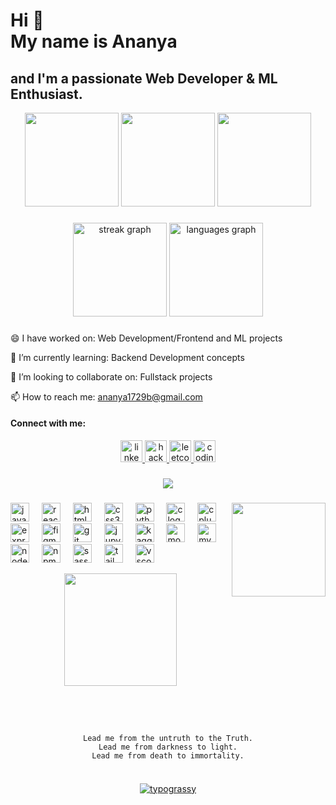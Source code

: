 

<!--
**104ananya/104ananya** is a ✨ _special_ ✨ repository because its `README.md` (this file) appears on your GitHub profile.

Here are some ideas to get you started:

- 🔭 I’m currently working on ...
- 🌱 I’m currently learning ...
- 👯 I’m looking to collaborate on ...
- 🤔 I’m looking for help with ...
- 💬 Ask me about ...
- 📫 How to reach me: ...
- 😄 Pronouns: ...
- ⚡ Fun fact: ...
-->

<h1 align="left">Hi  👋<br>My name is Ananya</h1>

###

<h2 align="left">and I'm a passionate Web Developer & ML Enthusiast.</h2>

<div align="center">
<!--   <img src="https://user-images.githubusercontent.com/74038190/213866269-5d00981c-7c98-46d7-8a8e-16f462f15227.gif" width="200" /> -->
  <img src="https://i.giphy.com/media/v1.Y2lkPTc5MGI3NjExa3RkdGszbHhpZmJoNTMyaTFsMnM3dGdxczNiN2RvdmsxdmR6aWdkeSZlcD12MV9pbnRlcm5hbF9naWZfYnlfaWQmY3Q9cw/TH3P9qP1XeC7h8vGTN/giphy.gif" width="150" height="150"  />
<!--   <img src="https://i.giphy.com/media/v1.Y2lkPTc5MGI3NjExNTR0bXB5bjN3Y2djc3JyY3Z4MWk4YWwyNm5oaWljdmxwbW56eTZpYyZlcD12MV9pbnRlcm5hbF9naWZfYnlfaWQmY3Q9cw/mONNGIRFkVe4q1Hl3X/giphy.gif" width="150" height="150" />  -->
  <img src="https://i.giphy.com/media/v1.Y2lkPTc5MGI3NjExand1ZzVzcDB6YmZxbDdzaXY2eHN0cHF5ZGl2OTJhbHp6YTI2MGVudyZlcD12MV9pbnRlcm5hbF9naWZfYnlfaWQmY3Q9cw/LfCZ95mmk0MFqx40t8/giphy.gif" width="150" height="150" />
<!--   <img src="https://i.giphy.com/media/v1.Y2lkPTc5MGI3NjExb2t1YnVrcmdpZmNmNjd5bHh1NGd3MThtdWVyNTcyOWt1cmUyemV4ayZlcD12MV9pbnRlcm5hbF9naWZfYnlfaWQmY3Q9cw/n45jdZGJPlK94lzpww/giphy.gif" width="150" height="150" /> -->
  <img src="https://i.giphy.com/media/v1.Y2lkPTc5MGI3NjExbTY4ZTAzMXN0eHFxaXI1eTY5Z3BmZ2p4NWlsY2dwY2xuaHd2dHowYyZlcD12MV9pbnRlcm5hbF9naWZfYnlfaWQmY3Q9cw/laC28bmdvuHD4DsbMV/giphy.gif" width="150" height="150" />
<!--   <img src="https://i.giphy.com/media/v1.Y2lkPTc5MGI3NjExbmN6ZjUzamNxdDN1eHZsMDJmMmszcjN6bm9zamJiMDRrMmZ6dmlzYSZlcD12MV9pbnRlcm5hbF9naWZfYnlfaWQmY3Q9Zw/H3NF3JvE1mOsOXb8l3/giphy.gif" width="150" height="150"  /> -->
</div>

###


<div align="center">
  <img src="https://streak-stats.demolab.com?user=104ananya&locale=en&mode=daily&theme=dracula&hide_border=false&border_radius=5" height="150" alt="streak graph"  />
  <img src="https://github-readme-stats.vercel.app/api/top-langs?username=104ananya&locale=en&hide_title=false&layout=compact&card_width=320&langs_count=5&theme=dracula&hide_border=false" height="150" alt="languages graph"  />
</div>

###

<p>😄 I have worked on: Web Development/Frontend and ML projects </p>
<p>🌱 I’m currently learning: Backend Development concepts</p>
<p>👯 I’m looking to collaborate on: Fullstack projects</p>
<p>📫  How to reach me: <a href = "ananya1729b@gmail.com"> ananya1729b@gmail.com </a> </p>

<div align="center">
  <h4 align="left">Connect with me:</h4>
  
<!--     <a href="https://www.linkedin.com/in/104ananya/" target="_blank">
    <img src="https://img.shields.io/static/v1?message=Discord&logo=discord&label=&color=7289DA&logoColor=white&labelColor=&style=for-the-badge" height="35" alt="discord logo"  />
  </a> -->
  
  <a href="https://www.linkedin.com/in/104ananya/" target="_blank">
    <img src="https://img.shields.io/static/v1?message=LinkedIn&logo=linkedin&label=&color=0077B5&logoColor=white&labelColor=&style=for-the-badge" height="35" alt="linkedin logo"  />
  </a>
  <a href="https://www.hackerrank.com/ananya1729" target="_blank">
    <img src="https://img.shields.io/static/v1?message=HackerRank&logo=hackerrank&label=&color=2EC866&logoColor=white&labelColor=&style=for-the-badge" height="35" alt="hackerrank logo"  />
  </a>
    <a href="https://leetcode.com/u/ananya1729/" target="_blank">
    <img src="https://img.shields.io/static/v1?message=Leetcode&logo=leetcode&label=&color=F89F1B&logoColor=white&labelColor=&style=for-the-badge" height="35" alt="leetcode logo"  />
  </a>
  <a href="https://www.naukri.com/code360/profile/kurisu" target="_blank">
    <img src="https://img.shields.io/static/v1?message=coding ninjas&logo=codingninjas&label=&color=5780e9&logoColor=white&labelColor=&style=for-the-badge" height="35" alt="coding ninja logo"  />
  </a>
<!--     <a href="https://www.naukri.com/code360/profile/kurisu" target="_blank">
    <img src="https://img.shields.io/static/v1?message=codechef&logo=codechef&label=&color=E1D8C0&logoColor=black&labelColor=&style=for-the-badge" height="35" alt="codechef logo"  />
  </a>
    <a href="https://www.naukri.com/code360/profile/kurisu" target="_blank">
    <img src="https://img.shields.io/static/v1?message=codeforces&logo=codeforces&label=&color=B41F25&logoColor=white&labelColor=&style=for-the-badge" height="35" alt="codeforces logo"  />
  </a> -->
</div>

###

<div align="center">
  <img src="https://profile-counter.glitch.me/104ananya/count.svg?"  />
<!-- <img src"https://github.com/104ananya/104ananya/blob/main/Pikachu.gif" /> -->
  
</div>

###

<!-- <img align="right" height="150" src="https://i.imgflip.com/65efzo.gif"  /> -->
<!-- <img align="right" height="150" src="https://github.com/104ananya/104ananya/blob/main/Pikachu.gif"  /> -->
<img align="right" height="150" src="https://i.giphy.com/media/v1.Y2lkPTc5MGI3NjExdmtyNDRzOGx3YXVpbG50dXN5dzBhaDZvdW4xcGh2a3lybmoxNDI1cCZlcD12MV9pbnRlcm5hbF9naWZfYnlfaWQmY3Q9cw/HYGqS3Z57hpydHZAVa/giphy.gif"  />

###

<div align="left">
  <img src="https://cdn.jsdelivr.net/gh/devicons/devicon/icons/javascript/javascript-original.svg" height="30" alt="javascript logo"  />
  <img width="12" />
  <img src="https://cdn.jsdelivr.net/gh/devicons/devicon/icons/react/react-original.svg" height="30" alt="react logo"  />
  <img width="12" />
  <img src="https://cdn.jsdelivr.net/gh/devicons/devicon/icons/html5/html5-original.svg" height="30" alt="html5 logo"  />
  <img width="12" />
  <img src="https://cdn.jsdelivr.net/gh/devicons/devicon/icons/css3/css3-original.svg" height="30" alt="css3 logo"  />
  <img width="12" />
  <img src="https://cdn.jsdelivr.net/gh/devicons/devicon/icons/python/python-original.svg" height="30" alt="python logo"  />
  <img width="12" />
  <img src="https://cdn.jsdelivr.net/gh/devicons/devicon/icons/c/c-original.svg" height="30" alt="c logo"  />
  <img width="12" />
  <img src="https://cdn.jsdelivr.net/gh/devicons/devicon/icons/cplusplus/cplusplus-original.svg" height="30" alt="cplusplus logo"  />
  <img width="12" />
  <img src="https://cdn.jsdelivr.net/gh/devicons/devicon/icons/express/express-original.svg" height="30" alt="express logo"  />
  <img width="12" />
  <img src="https://cdn.jsdelivr.net/gh/devicons/devicon/icons/figma/figma-original.svg" height="30" alt="figma logo"  />
  <img width="12" />
  <img src="https://cdn.jsdelivr.net/gh/devicons/devicon/icons/git/git-original.svg" height="30" alt="git logo"  />
  <img width="12" />
  <img src="https://cdn.jsdelivr.net/gh/devicons/devicon/icons/jupyter/jupyter-original.svg" height="30" alt="jupyter logo"  />
  <img width="12" />
  <img src="https://cdn.jsdelivr.net/gh/devicons/devicon/icons/kaggle/kaggle-original.svg" height="30" alt="kaggle logo"  />
  <img width="12" />
  <img src="https://cdn.jsdelivr.net/gh/devicons/devicon/icons/mongodb/mongodb-original.svg" height="30" alt="mongodb logo"  />
  <img width="12" />
  <img src="https://cdn.jsdelivr.net/gh/devicons/devicon/icons/mysql/mysql-original.svg" height="30" alt="mysql logo"  />
  <img width="12" />
  <img src="https://cdn.jsdelivr.net/gh/devicons/devicon/icons/nodejs/nodejs-original.svg" height="30" alt="nodejs logo"  />
  <img width="12" />
  <img src="https://cdn.jsdelivr.net/gh/devicons/devicon/icons/npm/npm-original-wordmark.svg" height="30" alt="npm logo"  />
  <img width="12" />
  <img src="https://cdn.jsdelivr.net/gh/devicons/devicon/icons/sass/sass-original.svg" height="30" alt="sass logo"  />
  <img width="12" />
  <img src="https://cdn.jsdelivr.net/gh/devicons/devicon/icons/tailwindcss/tailwindcss-original-wordmark.svg" height="30" alt="tailwindcss logo"  />
  <img width="12" />
  <img src="https://cdn.jsdelivr.net/gh/devicons/devicon/icons/vscode/vscode-original.svg" height="30" alt="vscode logo"  />
</div>

<p align="center">
<a href="https://github.com/104ananya">
  <img height="180em" src="https://github-readme-stats-eight-theta.vercel.app/api?username=104ananya&show_icons=true&theme=algolia&include_all_commits=true&count_private=true"/>
<!--   <img height="180em" width = "340em" src="https://github-readme-stats-eight-theta.vercel.app/api/top-langs/?username=Aragorn-64&layout=compact&langs_count=8&theme=algolia"/> -->
</a>
</p>


###

<br clear="both">

###

<div align="center" >
  
  ```

  Lead me from the untruth to the Truth.
  Lead me from darkness to light.
  Lead me from death to immortality.
              
```
  <!-- <img  height="190" src="https://github.com/104ananya/104ananya/blob/main/Gojo.gif"  /> -->

</div>

###

<div align="center">
<a href="https://github.com/kawarimidoll/typograssy">
    <img alt="typograssy" src="https://typograssy.deno.dev/api?text=%E3%82%B8%E3%83%A7%E3%83%B3%E3%81%A7%E3%81%99%E3%80%82%E3%81%93%E3%82%93%E3%81%AB%E3%81%A1%E3%81%AF&l0=none&l1=82d9d0&l2=027353&l3=038c4c&l4=01402e&bg=none&frame=none&speed=100&comment=">
</a>

<!-- <img  height="150" src="https://i.giphy.com/media/v1.Y2lkPTc5MGI3NjExdmtyNDRzOGx3YXVpbG50dXN5dzBhaDZvdW4xcGh2a3lybmoxNDI1cCZlcD12MV9pbnRlcm5hbF9naWZfYnlfaWQmY3Q9cw/HYGqS3Z57hpydHZAVa/giphy.gif"/> --> 

</div>
